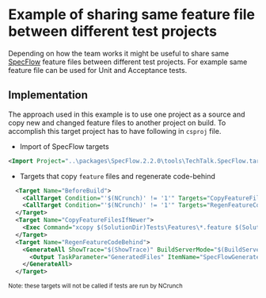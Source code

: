 # Example of sharing same feature file between different test projects

Depending on how the team works it might be useful to share same [SpecFlow](http://specflow.org/)  feature files between different test projects. For example same feature file can be used for Unit and Acceptance tests.

## Implementation
The approach used in this example is to use one project as a source and copy new and changed feature files to another project on build.
To accomplish this target project has to have following in `csproj` file.

* Import of SpecFlow targets
```xml
<Import Project="..\packages\SpecFlow.2.2.0\tools\TechTalk.SpecFlow.targets" Condition="Exists('..\packages\SpecFlow.2.2.0\tools\TechTalk.SpecFlow.targets')" />
```
* Targets that copy `feature` files and regenerate code-behind
```xml
  <Target Name="BeforeBuild">
    <CallTarget Condition="'$(NCrunch)' != '1'" Targets="CopyFeatureFilesIfNewer" />
    <CallTarget Condition="'$(NCrunch)' != '1'" Targets="RegenFeatureCodeBehind" />
  </Target>
  <Target Name="CopyFeatureFilesIfNewer">
    <Exec Command="xcopy $(SolutionDir)Tests\Features\*.feature $(SolutionDir)AcceptanceTests\Features\ /d /y /i" />
  </Target>
  <Target Name="RegenFeatureCodeBehind">
    <GenerateAll ShowTrace="$(ShowTrace)" BuildServerMode="$(BuildServerMode)" OverwriteReadOnlyFiles="$(OverwriteReadOnlyFiles)" ProjectPath="$(MSBuildProjectFullPath)" ForceGeneration="$(ForceGeneration)" VerboseOutput="$(VerboseOutput)">
      <Output TaskParameter="GeneratedFiles" ItemName="SpecFlowGeneratedFiles" />
    </GenerateAll>
  </Target>
```
<sub>Note: these targets will not be called if tests are run by NCrunch</sub>